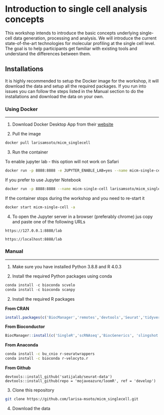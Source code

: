 # Introduction to single cell analysis concepts

This workshop intends to introduce the basic concepts underlying single-cell data generation, processing and analysis. We will introduce the current state-of-the-art technologies for molecular profiling at the single cell level. The goal is to help participants get familiar with existing tools and understand the differences between them. 

## Installations

It is highly recommended to setup the Docker image for the workshop, it will download the data and setup all the required packages. If you run into issues you can follow the steps listed in the Manual section to do the installations and download the data on your own.

### Using Docker

---

1. Download Docker Desktop App from their [website](https://www.docker.com/products/docker-desktop)

2. Pull the image

```bash
docker pull larisamsoto/micm_singlecell
```
3. Run the container 

To enable jupyter lab - this option will not work on Safari

```bash
docker run -p 8888:8888 -e JUPYTER_ENABLE_LAB=yes --name micm-single-cell larisamsoto/micm_singlecell
```

If you prefer to use Jupyter Notebook

```bash
docker run -p 8888:8888 --name micm-single-cell larisamsoto/micm_singlecell
```

If the container stops during the workshop and you need to re-start it

```bash
docker start micm-single-cell -a
```

4. To open the Jupyter server in a browser (preferably chrome) jus copy and paste one of the following URLs

``
https://127.0.0.1:8888/lab 
``

``
https://localhost:8888/lab 
``

### Manual

---

1. Make sure you have installed Python 3.8.8 and R 4.0.3

2. Install the required Python packages using conda

```python
conda install -c bioconda scvelo 
conda install -c bioconda scanpy 
```

2. Install the required R packages 

**From CRAN**

```r
install.packages(c('BiocManager','remotes','devtools','Seurat','tidyverse','gprofiler2','data.table','patchwork','viridis','ggsci'))
```

**From Bioconductor**

```r
BiocManager::install(c('SingleR','scRNAseq','BiocGenerics', 'slingshot','limma','TENxBrainData')))
```

**From Anaconda**

```bash
conda install -c bu_cnio r-seuratwrappers 
conda install -c bioconda r-velocyto.r 
```

**From Github**

```
devtools::install_github('satijalab/seurat-data')
devtools::install_github(repo = 'mojaveazure/loomR', ref = 'develop')
```

3. Clone this repository

```bash
git clone https://github.com/larisa-msoto/micm_singlecell.git
```

4. Download the data

```bash

```




